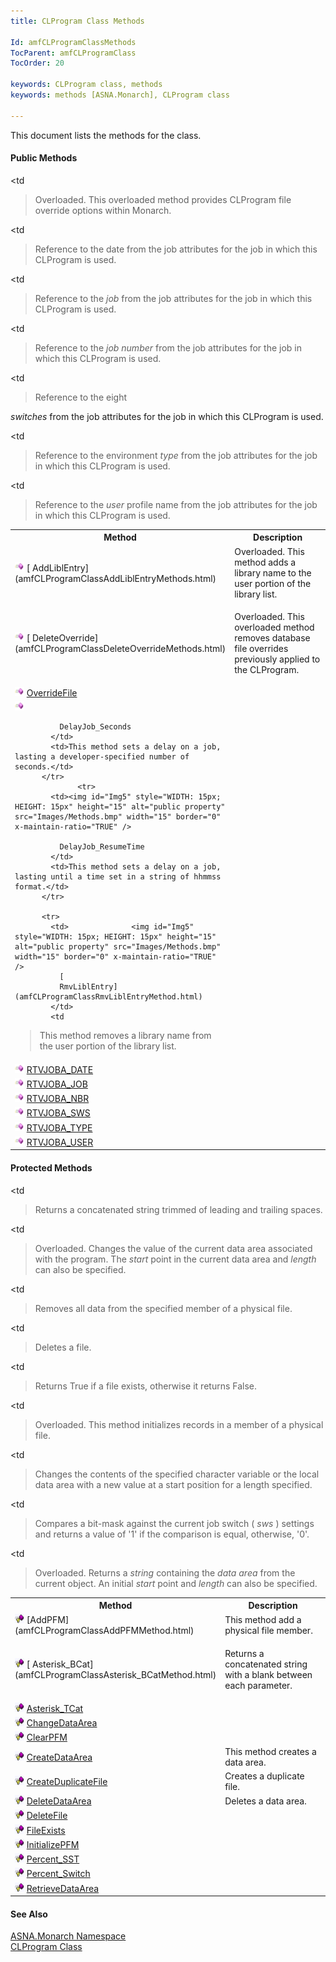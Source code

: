 ```yaml
---
title: CLProgram Class Methods

Id: amfCLProgramClassMethods
TocParent: amfCLProgramClass
TocOrder: 20

keywords: CLProgram class, methods
keywords: methods [ASNA.Monarch], CLProgram class

---
```


This document lists the methods for the class.

#### Public Methods
<table class="mytable" cellspacing="0" cellpadding="4" width="90%">
          <colgroup>
            <col width="30%" />
            <col width="70%" />
          </colgroup>
          <tr>
            <th>Method</th>
            <th>Description</th>
          </tr>
          <tr>
            <td>
              <img id="Img6" style="WIDTH: 15px; HEIGHT: 15px" height="15" alt="public property" src="Images/Methods.bmp" width="15" border="0" x-maintain-ratio="TRUE" />
              [
              AddLiblEntry](amfCLProgramClassAddLiblEntryMethods.html)
            </td>
            <td>Overloaded. This method adds
            a library name to the user portion of the library
            list.</td>
          </tr>
          <tr>
            <td>
              <img id="Img3" style="WIDTH: 15px; HEIGHT: 15px" height="15" alt="public property" src="Images/Methods.bmp" width="15" border="0" x-maintain-ratio="TRUE" />
              [
              DeleteOverride](amfCLProgramClassDeleteOverrideMethods.html)
            </td>
            <td

>Overloaded. This overloaded
            method removes database file overrides previously
            applied to the CLProgram.</td>
          </tr>
          <tr>
            <td>              <img id="Img4" style="WIDTH: 15px; HEIGHT: 15px" height="15" alt="public property" src="Images/Methods.bmp" width="15" border="0" x-maintain-ratio="TRUE" />
              [
              OverrideFile](amfCLProgramClassOverrideFileMethods.html)
            </td>
            <td

>Overloaded. This overloaded
            method provides CLProgram file override options within
            Monarch.</td>
          </tr>
		  <tr>
            <td><img id="Img5" style="WIDTH: 15px; HEIGHT: 15px" height="15" alt="public property" src="Images/Methods.bmp" width="15" border="0" x-maintain-ratio="TRUE" />

              DelayJob_Seconds
            </td>
            <td>This method sets a delay on a job, lasting a developer-specified number of seconds.</td>
          </tr>
		  		  <tr>
            <td><img id="Img5" style="WIDTH: 15px; HEIGHT: 15px" height="15" alt="public property" src="Images/Methods.bmp" width="15" border="0" x-maintain-ratio="TRUE" />

              DelayJob_ResumeTime
            </td>
            <td>This method sets a delay on a job, lasting until a time set in a string of hhmmss format.</td>
          </tr>

          <tr>
            <td>              <img id="Img5" style="WIDTH: 15px; HEIGHT: 15px" height="15" alt="public property" src="Images/Methods.bmp" width="15" border="0" x-maintain-ratio="TRUE" />
              [
              RmvLiblEntry](amfCLProgramClassRmvLiblEntryMethod.html)
            </td>
            <td

>This method removes a
            library name from the user portion of the library
            list.</td>
          </tr>
          <tr>
            <td>              <img id="IMG2" style="WIDTH: 15px; HEIGHT: 15px" height="15" alt="public property" src="Images/Methods.bmp" width="15" border="0" x-maintain-ratio="TRUE" />
              [          RTVJOBA_DATE](amfCLProgramClassRTVJOBA_DATEMethod.html)
            </td>
            <td

>Reference to the date from
            the job attributes for the job in which this CLProgram
            is used.</td>
          </tr>
          <tr>
            <td>              <img id="Img8" style="WIDTH: 15px; HEIGHT: 15px" height="15" alt="public property" src="Images/Methods.bmp" width="15" border="0" x-maintain-ratio="TRUE" />
              [
              RTVJOBA_JOB](amfCLProgramClassRTVJOBA_JOBMethod.html)
            </td>
            <td

>Reference to the 
 *job*  from the job attributes for the job in
            which this CLProgram is used.</td>
          </tr>
          <tr>
            <td>              <img id="Img9" style="WIDTH: 15px; HEIGHT: 15px" height="15" alt="public property" src="Images/Methods.bmp" width="15" border="0" x-maintain-ratio="TRUE" />
              [
              RTVJOBA_NBR](amfCLProgramClassRTVJOBA_NBRMethod.html)
            </td>
            <td

>Reference to the 
 *job number*  from the job attributes for the job
            in which this CLProgram is used.</td>
          </tr>
          <tr>
            <td>              <img id="Img10" style="WIDTH: 15px; HEIGHT: 15px" height="15" alt="public property" src="Images/Methods.bmp" width="15" border="0" x-maintain-ratio="TRUE" />
              [
              RTVJOBA_SWS](amfCLProgramClassRTVJOBA_SWSMethod.html)
            </td>
            <td

>Reference to the eight

 *switches*  from the job attributes for the job in
            which this CLProgram is used.</td>
          </tr>
          <tr>
            <td>              <img id="Img11" style="WIDTH: 15px; HEIGHT: 15px" height="15" alt="public property" src="Images/Methods.bmp" width="15" border="0" x-maintain-ratio="TRUE" />
              [
              RTVJOBA_TYPE](amfCLProgramClassRTVJOBA_TYPEMethod.html)
            </td>
            <td

>Reference to the
            environment 
 *type*  from the job attributes for the job in
            which this CLProgram is used.</td>
          </tr>
          <tr>
            <td>              <img id="Img12" style="WIDTH: 15px; HEIGHT: 15px" height="15" alt="public property" src="Images/Methods.bmp" width="15" border="0" x-maintain-ratio="TRUE" />
              [
              RTVJOBA_USER](amfCLProgramClassRTVJOBA_USERMethod.html)
            </td>
            <td

>Reference to the 
 *user*  profile name from the job attributes for
            the job in which this CLProgram is used.</td>
          </tr>
</table>

#### Protected Methods
<table class="mytable" cellspacing="0" cellpadding="4" width="90%">
          <colgroup>
            <col width="30%" />
            <col width="70%" />
          </colgroup>
          <tr>
            <th>Method</th>
            <th>Description</th>
          </tr>
          <tr>
            <td>
              <img id="Img13" style="WIDTH: 15px; HEIGHT: 15px" height="15" alt="protected method" src="Images/proMethod.bmp" width="15" border="0" x-maintain-ratio="TRUE" />
              [AddPFM](amfCLProgramClassAddPFMMethod.html)
            </td>
            <td>This method add a physical
            file member.</td>
          </tr>
          <tr>
            <td>
              <img style="WIDTH: 15px; HEIGHT: 15px" height="15" alt="protected property" src="Images/proMethod.bmp" width="15" border="0" x-maintain-ratio="TRUE" />
              [
              Asterisk_BCat](amfCLProgramClassAsterisk_BCatMethod.html)
            </td>
            <td

>Returns a concatenated
            string with a blank between each parameter.</td>
          </tr>
          <tr>
            <td>              <img style="WIDTH: 15px; HEIGHT: 15px" height="15" alt="public property" src="Images/proMethod.bmp" width="15" border="0" x-maintain-ratio="TRUE" />
              [
              Asterisk_TCat](amfCLProgramClassAsterisk_TCatMethod.html)
            </td>
            <td

>Returns a concatenated
            string trimmed of leading and trailing spaces.</td>
          </tr>
          <tr>
            <td>              <img style="WIDTH: 15px; HEIGHT: 15px" height="15" alt="public property" src="Images/proMethod.bmp" width="15" border="0" x-maintain-ratio="TRUE" />
              [
              ChangeDataArea](amfCLProgramClassChangeDataAreaMethods.html)
            </td>
            <td

>Overloaded. Changes the
            value of the current data area associated with the
            program. The 
 *start*  point in the current data area and 
 *length*  can also be specified.</td>
          </tr>
          <tr>
            <td>              <img style="WIDTH: 15px; HEIGHT: 15px" height="15" alt="public property" src="Images/proMethod.bmp" width="15" border="0" x-maintain-ratio="TRUE" />
              [
              ClearPFM](amfCLProgramClassClearPFMMethod.html)
            </td>
            <td

>Removes all data from the
            specified member of a physical file.</td>
          </tr>
          <tr>
            <td>              <img id="Img7" style="WIDTH: 15px; HEIGHT: 15px" height="15" alt="protected method" src="Images/proMethod.bmp" width="15" border="0" x-maintain-ratio="TRUE" />
              [
              CreateDataArea](amfCLProgramClassCreateDataAreaMethod.html)
            </td>
            <td>This method creates a data
            area.</td>
          </tr>
          <tr>
            <td>              <img style="WIDTH: 15px; HEIGHT: 15px" height="15" alt="public property" src="Images/proMethod.bmp" width="15" border="0" x-maintain-ratio="TRUE" />
              [
              CreateDuplicateFile](amfCLProgramClassCreateDuplicateFileMethod.html)
            </td>
            <td>Creates a duplicate
            file.</td>
          </tr>
          <tr>
            <td>              <img style="WIDTH: 15px; HEIGHT: 15px" height="15" alt="protected method" src="Images/proMethod.bmp" width="15" border="0" x-maintain-ratio="TRUE" />
              [
              DeleteDataArea](amfCLProgramClassDeleteDataAreaMethod.html)
            </td>
            <td>Deletes a data area.</td>
          </tr>
          <tr>
            <td>              <img style="WIDTH: 15px; HEIGHT: 15px" height="15" alt="protected method" src="Images/proMethod.bmp" width="15" border="0" x-maintain-ratio="TRUE" />
              [
              DeleteFile](amfCLProgramClassDeleteFileMethod.html)
            </td>
            <td

>Deletes a file.</td>
          </tr>
          <tr>
            <td>              <img style="WIDTH: 15px; HEIGHT: 15px" height="15" alt="protected method" src="Images/proMethod.bmp" width="15" border="0" x-maintain-ratio="TRUE" />
              [
              FileExists](amfCLProgramClassFileExistsMethod.html)
            </td>
            <td

>Returns True if a file
            exists, otherwise it returns False.</td>
          </tr>
          <tr>
            <td>              <img style="WIDTH: 15px; HEIGHT: 15px" height="15" alt="public property" src="Images/proMethod.bmp" width="15" border="0" x-maintain-ratio="TRUE" />
              [
              InitializePFM](amfCLProgramClassInitializePFMMethods.html)
            </td>
            <td

>Overloaded. This method
            initializes records in a member of a physical
            file.</td>
          </tr>
          <tr>
            <td>              <img style="WIDTH: 15px; HEIGHT: 15px" height="15" alt="public property" src="Images/proMethod.bmp" width="15" border="0" x-maintain-ratio="TRUE" />
              [
              Percent_SST](amfCLProgramClassPercent_SSTMethod.html)
            </td>
            <td

>Changes the contents
            of the specified character variable or the local
            data area with a new value at a start position for
            a length specified.</td>
          </tr>
          <tr>
            <td>              <img style="WIDTH: 15px; HEIGHT: 15px" height="15" alt="public property" src="Images/proMethod.bmp" width="15" border="0" x-maintain-ratio="TRUE" />
              [
              Percent_Switch](amfCLProgramClassPercent_SwitchMethod.html)
            </td>
            <td

>Compares a bit-mask against
            the current job switch (
 *sws* ) settings and returns a value of '1' if
            the comparison is equal, otherwise, '0'.</td>
          </tr>
          <tr>
            <td>              <img style="WIDTH: 15px; HEIGHT: 15px" height="15" alt="public property" src="Images/proMethod.bmp" width="15" border="0" x-maintain-ratio="TRUE" />
              [
              RetrieveDataArea](amfCLProgramClassRetrieveDataAreaMethods.html)
            </td>
            <td

>Overloaded. Returns a 
 *string*  containing the 
 *data area*  from the current object. An initial 
 *start*  point and 
 *length*  can also be specified.</td>
          </tr>
</table>

#### See Also
[ASNA.Monarch Namespace](amfMonarchNamespace.html) <br clear="none" /> [CLProgram Class](amfCLProgramClass.html) 
